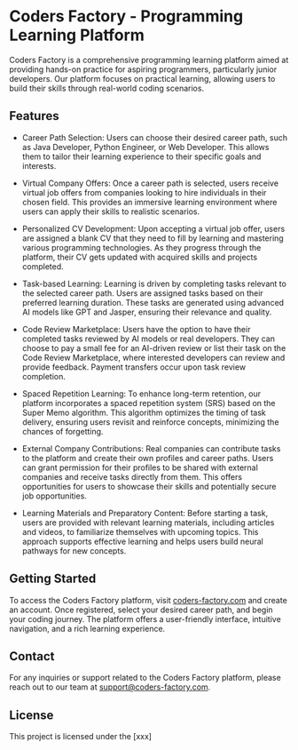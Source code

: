 # Coders Factory - Programming Learning Platform

Coders Factory is a comprehensive programming learning platform aimed at providing hands-on practice for aspiring programmers, particularly junior developers. Our platform focuses on practical learning, allowing users to build their skills through real-world coding scenarios.

## Features

- Career Path Selection: Users can choose their desired career path, such as Java Developer, Python Engineer, or Web Developer. This allows them to tailor their learning experience to their specific goals and interests.

- Virtual Company Offers: Once a career path is selected, users receive virtual job offers from companies looking to hire individuals in their chosen field. This provides an immersive learning environment where users can apply their skills to realistic scenarios.

- Personalized CV Development: Upon accepting a virtual job offer, users are assigned a blank CV that they need to fill by learning and mastering various programming technologies. As they progress through the platform, their CV gets updated with acquired skills and projects completed.

- Task-based Learning: Learning is driven by completing tasks relevant to the selected career path. Users are assigned tasks based on their preferred learning duration. These tasks are generated using advanced AI models like GPT and Jasper, ensuring their relevance and quality.

- Code Review Marketplace: Users have the option to have their completed tasks reviewed by AI models or real developers. They can choose to pay a small fee for an AI-driven review or list their task on the Code Review Marketplace, where interested developers can review and provide feedback. Payment transfers occur upon task review completion.

- Spaced Repetition Learning: To enhance long-term retention, our platform incorporates a spaced repetition system (SRS) based on the Super Memo algorithm. This algorithm optimizes the timing of task delivery, ensuring users revisit and reinforce concepts, minimizing the chances of forgetting.

- External Company Contributions: Real companies can contribute tasks to the platform and create their own profiles and career paths. Users can grant permission for their profiles to be shared with external companies and receive tasks directly from them. This offers opportunities for users to showcase their skills and potentially secure job opportunities.

- Learning Materials and Preparatory Content: Before starting a task, users are provided with relevant learning materials, including articles and videos, to familiarize themselves with upcoming topics. This approach supports effective learning and helps users build neural pathways for new concepts.

## Getting Started

To access the Coders Factory platform, visit [coders-factory.com](https://www.coders-factory.com/) and create an account. Once registered, select your desired career path, and begin your coding journey. The platform offers a user-friendly interface, intuitive navigation, and a rich learning experience.

## Contact

For any inquiries or support related to the Coders Factory platform, please reach out to our team at [support@coders-factory.com](mailto:support@coders-factory.com).
## License

This project is licensed under the [xxx]
